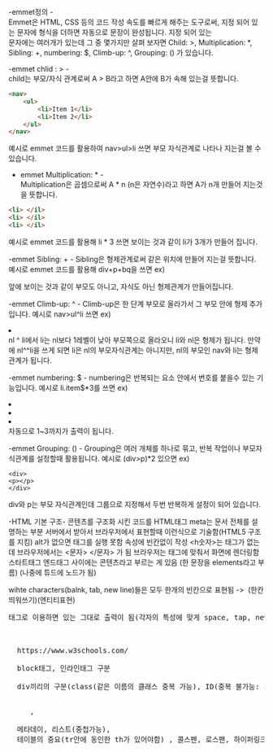 -emmet정의 -                                                                                                                                            
Emmet은 HTML, CSS 등의 코드 작성 속도를 빠르게 해주는 도구로써, 지정 되어 있는 문자에 형식을 더하면 자동으로 문장이 완성됩니다. 지정 되어 있는                                         
문자에는 여러개가 있는데 그 중 몇가지만 살펴 보자면 Child: >, Multiplication: *, Sibling: +, numbering: $, Climb-up: ^, Grouping: () 가 있습니다.                                 
                                                                                                                                                                                            
-emmet chlid : > -                                                                                                                                                        
child는 부모/자식 관계로써 A > B라고 하면 A안에 B가 속해 있는걸 뜻합니다.                                                                                                                                                          
```html
<nav>
    <ul>
        <li>Item 1</li>
        <li>Item 2</li>
    </ul>
</nav>
```
예시로 emmet 코드를 활용하여 nav>ul>li 쓰면 부모 자식관계로 나타나 지는걸 볼 수 있습니다.
                                                                                                                                      
- emmet Multiplication: * -                                                                                                       
 Multiplication은 곱셈으로써 A * n (n은 자연수)라고 하면 A가 n개 만들어 지는것을 뜻합니다.                                                                                                                   
```html
<li> </il> 
<li> </il> 
<li> </il>
```    
예시로 emmet 코드를 활용해 li * 3 쓰면 보이는 것과 같이 li가 3개가 만들어 집니다.                          

-emmet Sibling: + -
Sibling은 형제관계로써 같은 위치에 만들어 지는걸 뜻합니다.
예시로 emmet 코드를 활용해 div+p+bq을 쓰면
ex) <div></div>
    <p></p>
    <blockquote></blockquote>
앞에 보이는 것과 같이 부모도 아니고, 자식도 아닌 형제관계가 만들어집니다. 

-emmet Climb-up: ^ -
Climb-up은 한 단계 부모로 올라가서 그 부모 안에 형제 추가입니다.
예시로 nav>ul^li 쓰면
ex) <nav> 
    <ul> </ul> 
    <li> </li>
    <nav>
nl ^ li에서 li는 nl보다 1레벨이 낮아 부모쪽으로 올라오니 li와 nl은 형제가 됩니다.
만약에 nl^^li을 쓰게 되면 li은 nl의 부모자식관계는 아니지만, nl의 부모인 nav와 li는 형제관계가 됩니다.

-emmet numbering: $ -
numbering은 반복되는 요소 안에서 번호를 붙을수 있는 기능입니다.
예시로 li.item$*3를 쓰면
ex) <li class="item1"></li>
    <li class="item2"></li>
    <li class="item3"></li>
자동으로 1~3까지가 출력이 됩니다.

-emmet Grouping: () - 
Grouping은 여러 개체를 하나로 묶고, 반복 작업이나 부모자식관계를 설정할때 활용됩니다.
예시로 (div>p)*2 있으면
ex) <div>
    <p></p>
    </div>
    
    <div>
    <p></p>
    </div>
div와 p는 부모 자식관계인데 그룹으로 지정해서 두번 반복하게 설정이 되어 있습니다.

-HTML 기본 구조-
콘텐츠를 구조화 시킨 코드를 HTML태그
<meta charset="UTF-8"> 
meta는 문서 전체를 설명하는 부분
서버에서 받아서 브라우저에서 표현할때 <!DOCTYPE html> 이런식으로 기술함(HTML5 구조를 지킴)
alt가 없으면 태그를 실행 못함
속성에 빈칸없이 작성
<h숫자>는 태그가 없는데 브라우저에서는 <문자> </문자> 가 됨
브라우저는 태그에 맞춰서 화면에 렌더링함
스타트태그 엔드태그 사이에는 콘텐츠라고 부르는 게 있음 (한 문장을 elements라고 부름) (나중에 튜드에 노드가 됨)

wihte characters(balnk, tab, new line)들은 모두 한개의 빈칸으로 표현됨 -> &nbsp;(한칸 띄워쓰기)(엔티티표현)
<pre>태그로 이용하면 있는 그대로 출력이 됨(각자의 특성에 맞게 space, tap, new line)

<br>
  https://www.w3schools.com/

  block태그, 인라인태그 구분

  div끼리의 구분(class(같은 이름의 클래스 중복 가능), ID(중복 불가능: 서로간의 식별을 위해 독보적인 구조를 가짐))
  <div class = "A"> </div>     , <span id = "A"> </span>

  메타데이, 리스트(중첩가능), 
  테이블의 중요(tr안에 동인한 th가 있어야함) , 콜스펜, 로스팬, 하이퍼링크(target), Iframe, 오디어(선택 재생 가능은 재생가능한지 위에 부터 실행)
  
  

